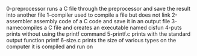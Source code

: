 0-preprocessor runs a C file through the preprocessor and save the result into another file
1-compiler used to compile a file but does not link
2-assembler assembly code of a C code and save it in an output file
3-namecompiles a C file and creates an executable named cisfun
4-puts prints without using the printf command
5-printf.c prints with the standard output function printf
6-size.c prints the size of various types on the computer it is compiled and run on

